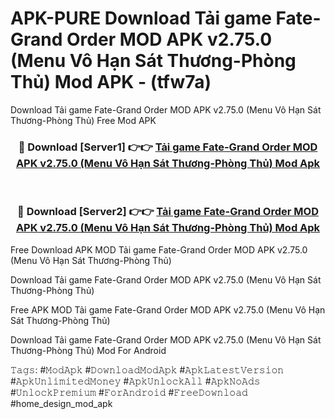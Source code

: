 # APK-PURE Download Tải game Fate-Grand Order MOD APK v2.75.0 (Menu Vô Hạn Sát Thương-Phòng Thủ) Mod APK - (tfw7a)
Download Tải game Fate-Grand Order MOD APK v2.75.0 (Menu Vô Hạn Sát Thương-Phòng Thủ) Free Mod APK

<div align="center">
<h3>🔴 Download [Server1] 👉👉 <a href="https://apk-comot.site?title=Tải_game_Fate-Grand_Order_MOD_APK_v2.75.0_(Menu_Vô_Hạn_Sát_Thương-Phòng_Thủ)">Tải game Fate-Grand Order MOD APK v2.75.0 (Menu Vô Hạn Sát Thương-Phòng Thủ) Mod Apk</a></h3><br>

<h3>🔴 Download [Server2] 👉👉 <a href="https://apk-comot.site?title=Tải_game_Fate-Grand_Order_MOD_APK_v2.75.0_(Menu_Vô_Hạn_Sát_Thương-Phòng_Thủ)">Tải game Fate-Grand Order MOD APK v2.75.0 (Menu Vô Hạn Sát Thương-Phòng Thủ) Mod Apk</a></h3>
</div>


Free Download APK MOD Tải game Fate-Grand Order MOD APK v2.75.0 (Menu Vô Hạn Sát Thương-Phòng Thủ)

Download Tải game Fate-Grand Order MOD APK v2.75.0 (Menu Vô Hạn Sát Thương-Phòng Thủ) 

Free APK MOD Tải game Fate-Grand Order MOD APK v2.75.0 (Menu Vô Hạn Sát Thương-Phòng Thủ) 

Download Tải game Fate-Grand Order MOD APK v2.75.0 (Menu Vô Hạn Sát Thương-Phòng Thủ) Mod For Android

𝚃𝚊𝚐𝚜: #𝙼𝚘𝚍𝙰𝚙𝚔 #𝙳𝚘𝚠𝚗𝚕𝚘𝚊𝚍𝙼𝚘𝚍𝙰𝚙𝚔 #𝙰𝚙𝚔𝙻𝚊𝚝𝚎𝚜𝚝𝚅𝚎𝚛𝚜𝚒𝚘𝚗 #𝙰𝚙𝚔𝚄𝚗𝚕𝚒𝚖𝚒𝚝𝚎𝚍𝙼𝚘𝚗𝚎𝚢 #𝙰𝚙𝚔𝚄𝚗𝚕𝚘𝚌𝚔𝙰𝚕𝚕 #𝙰𝚙𝚔𝙽𝚘𝙰𝚍𝚜 #𝚄𝚗𝚕𝚘𝚌𝚔𝙿𝚛𝚎𝚖𝚒𝚞𝚖 #𝙵𝚘𝚛𝙰𝚗𝚍𝚛𝚘𝚒𝚍 #𝙵𝚛𝚎𝚎𝙳𝚘𝚠𝚗𝚕𝚘𝚊𝚍 #home_design_mod_apk